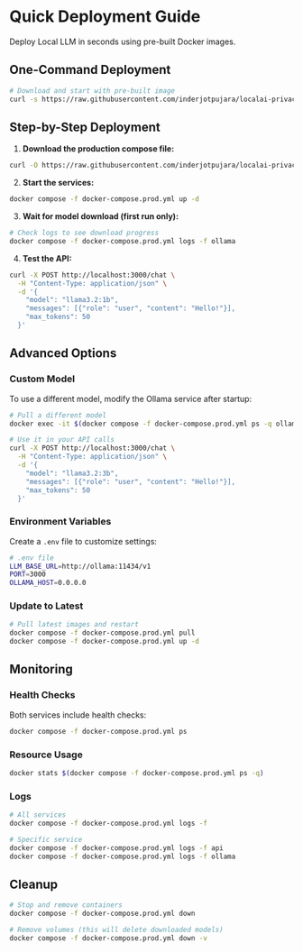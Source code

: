 # Quick Deployment Guide

Deploy Local LLM in seconds using pre-built Docker images.

## One-Command Deployment

```bash
# Download and start with pre-built image
curl -s https://raw.githubusercontent.com/inderjotpujara/localai-privacy-api/main/docker-compose.prod.yml | docker compose -f - up -d
```

## Step-by-Step Deployment

1. **Download the production compose file:**

```bash
curl -O https://raw.githubusercontent.com/inderjotpujara/localai-privacy-api/main/docker-compose.prod.yml
```

2. **Start the services:**

```bash
docker compose -f docker-compose.prod.yml up -d
```

3. **Wait for model download (first run only):**

```bash
# Check logs to see download progress
docker compose -f docker-compose.prod.yml logs -f ollama
```

4. **Test the API:**

```bash
curl -X POST http://localhost:3000/chat \
  -H "Content-Type: application/json" \
  -d '{
    "model": "llama3.2:1b",
    "messages": [{"role": "user", "content": "Hello!"}],
    "max_tokens": 50
  }'
```

## Advanced Options

### Custom Model

To use a different model, modify the Ollama service after startup:

```bash
# Pull a different model
docker exec -it $(docker compose -f docker-compose.prod.yml ps -q ollama) ollama pull llama3.2:3b

# Use it in your API calls
curl -X POST http://localhost:3000/chat \
  -H "Content-Type: application/json" \
  -d '{
    "model": "llama3.2:3b",
    "messages": [{"role": "user", "content": "Hello!"}],
    "max_tokens": 50
  }'
```

### Environment Variables

Create a `.env` file to customize settings:

```bash
# .env file
LLM_BASE_URL=http://ollama:11434/v1
PORT=3000
OLLAMA_HOST=0.0.0.0
```

### Update to Latest

```bash
# Pull latest images and restart
docker compose -f docker-compose.prod.yml pull
docker compose -f docker-compose.prod.yml up -d
```

## Monitoring

### Health Checks

Both services include health checks:

```bash
docker compose -f docker-compose.prod.yml ps
```

### Resource Usage

```bash
docker stats $(docker compose -f docker-compose.prod.yml ps -q)
```

### Logs

```bash
# All services
docker compose -f docker-compose.prod.yml logs -f

# Specific service
docker compose -f docker-compose.prod.yml logs -f api
docker compose -f docker-compose.prod.yml logs -f ollama
```

## Cleanup

```bash
# Stop and remove containers
docker compose -f docker-compose.prod.yml down

# Remove volumes (this will delete downloaded models)
docker compose -f docker-compose.prod.yml down -v
```
